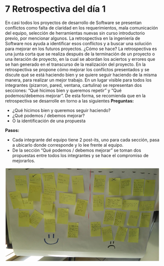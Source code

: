 # 7 Retrospectiva del día 1

En casi todos los proyectos de desarrollo de Software se presentan conflictos como falta de claridad en los requerimientos, mala comunicación del equipo, selección de herramientas nuevas sin curso introductorio previo, por mencionar algunos. 
La retrospectiva en la ingeniería de Software nos ayuda a identificar esos conflictos y a buscar una solución para mejorar en los futuros proyectos.
¿Cómo se hace?
La retrospectiva es una junta corta que se realiza después de la terminación de un proyecto o una iteración de proyecto, en la cual se abordan los aciertos y errores que se han generado en el transcurso de la realización del proyecto. En la retrospectiva se propone cómo mejorar los conflictos presentados y se discute qué se está haciendo bien y se quiere seguir haciendo de la misma manera, para realizar un mejor trabajo. 
En un lugar visible para todos los integrantes (pizarron, pared, ventana, cartulina) se representan dos secciones: “Qué hicimos bien y queremos repetir” y “Qué podemos/debemos mejorar”.
De esta forma, se recomienda que en la retrospectiva se desarrolle en torno a las  siguientes __Preguntas:__

* ¿Qué hicimos bien y queremos seguir haciendo?
* ¿Qué podemos / debemos mejorar?
* O la identificación de una propuesta

__Pasos:__ 
* Cada integrante del equipo tiene 2 post-its, uno para cada sección, pasa a ubicarlo donde corresponde y lo lee frente al equipo.
* De la sección “Qué podemos / debemos mejorar” se toman dos propuestas entre todos los integrantes y se hace el compromiso de mejorarlos.

![Imagen 7: Ejemplo de Retrospectiva de curso en CIMAT Guanajuato Mayo 2015.](images/Retrospectiva.png)
